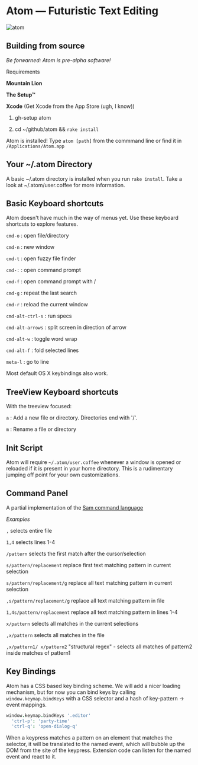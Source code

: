 # Atom — Futuristic Text Editing

![atom](http://f.cl.ly/items/3h1L1O333p1d0W3D2K3r/atom-sketch.jpg)

## Building from source

*Be forwarned: Atom is pre-alpha software!*

Requirements

**Mountain Lion**

**The Setup™**

**Xcode** (Get Xcode from the App Store (ugh, I know))

1. gh-setup atom

2. cd ~/github/atom && `rake install`

Atom is installed! Type `atom [path]` from the commmand line or find it in `/Applications/Atom.app`

## Your ~/.atom Directory
A basic ~/.atom directory is installed when you run `rake install`. Take a look at ~/.atom/user.coffee for more information.

## Basic Keyboard shortcuts
Atom doesn't have much in the way of menus yet. Use these keyboard shortcuts to
explore features.

`cmd-o` : open file/directory

`cmd-n` : new window

`cmd-t` : open fuzzy file finder

`cmd-:` : open command prompt

`cmd-f` : open command prompt with /

`cmd-g` : repeat the last search

`cmd-r` : reload the current window

`cmd-alt-ctrl-s` : run specs

`cmd-alt-arrows` : split screen in direction of arrow

`cmd-alt-w` : toggle word wrap

`cmd-alt-f` : fold selected lines

`meta-l` : go to line

Most default OS X keybindings also work.

## TreeView Keyboard shortcuts
With the treeview focused:

`a` : Add a new file or directory.  Directories end with '/'.

`m` : Rename a file or directory

## Init Script

Atom will require `~/.atom/user.coffee` whenever a window is opened or reloaded if it is present in your
home directory. This is a rudimentary jumping off point for your own customizations.

## Command Panel

A partial implementation of the [Sam command language](http://man.cat-v.org/plan_9/1/sam)

*Examples*

`,` selects entire file

`1,4` selects lines 1-4

`/pattern` selects the first match after the cursor/selection

`s/pattern/replacement` replace first text matching pattern in current selection

`s/pattern/replacement/g` replace all text matching pattern in current selection

`,s/pattern/replacement/g` replace all text matching pattern in file

`1,4s/pattern/replacement` replace all text matching pattern in lines 1-4

`x/pattern` selects all matches in the current selections

`,x/pattern` selects all matches in the file

`,x/pattern1/ x/pattern2` "structural regex" - selects all matches of pattern2 inside matches of pattern1

## Key Bindings

Atom has a CSS based key binding scheme. We will add a nicer loading mechanism, but for now you can bind
keys by calling `window.keymap.bindKeys` with a CSS selector and a hash of key-pattern -> event mappings.

```coffeescript
window.keymap.bindKeys '.editor'
  'ctrl-p': 'party-time'
  'ctrl-q': 'open-dialog-q'
```

When a keypress matches a pattern on an element that matches the selector, it will be translated to the
named event, which will bubble up the DOM from the site of the keypress. Extension code can listen for
the named event and react to it.
